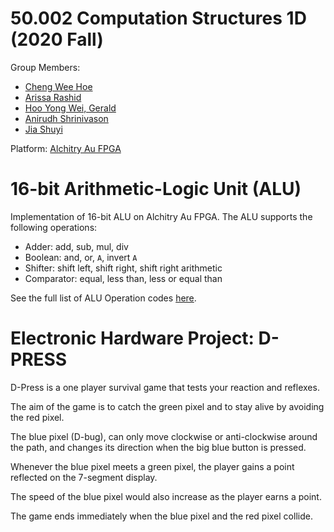 # 50.002 Computation Structures 1D (2020 Fall)

Group Members:
- [Cheng Wee Hoe](https://github.com/chengwee)
- [Arissa Rashid](https://github.com/radjsh)
- [Hoo Yong Wei, Gerald](https://github.com/geraldhyw)
- [Anirudh Shrinivason](https://github.com/Anirudh181001)
- [Jia Shuyi](https://github.com/shuyijia)

Platform: [Alchitry Au FPGA](https://alchitry.com/collections/all/products/alchitry-au-fpga-development-board)


# 16-bit Arithmetic-Logic Unit (ALU)
Implementation of 16-bit ALU on Alchitry Au FPGA. The ALU supports the following operations:

- Adder: add, sub, mul, div
- Boolean: and, or, `A`, invert `A`
- Shifter: shift left, shift right, shift right arithmetic
- Comparator: equal, less than, less or equal than

See the full list of ALU Operation codes [here](https://github.com/shuyijia/istd50002CompStruct1D/blob/main/ALU16Bit/OPCODE_ALUFN.md).

# Electronic Hardware Project: D-PRESS
D-Press is a one player survival game that tests your reaction and reflexes. 

The aim of the game is to catch the green pixel and to stay alive by avoiding the red pixel. 

The blue pixel (D-bug), can only move clockwise or anti-clockwise around the path, and changes its direction when the big blue button is pressed. 

Whenever the blue pixel meets a green pixel, the player gains a point reflected on the 7-segment display. 

The speed of the blue pixel would also increase as the player earns a point. 

The game ends immediately when the blue pixel and the red pixel collide.
